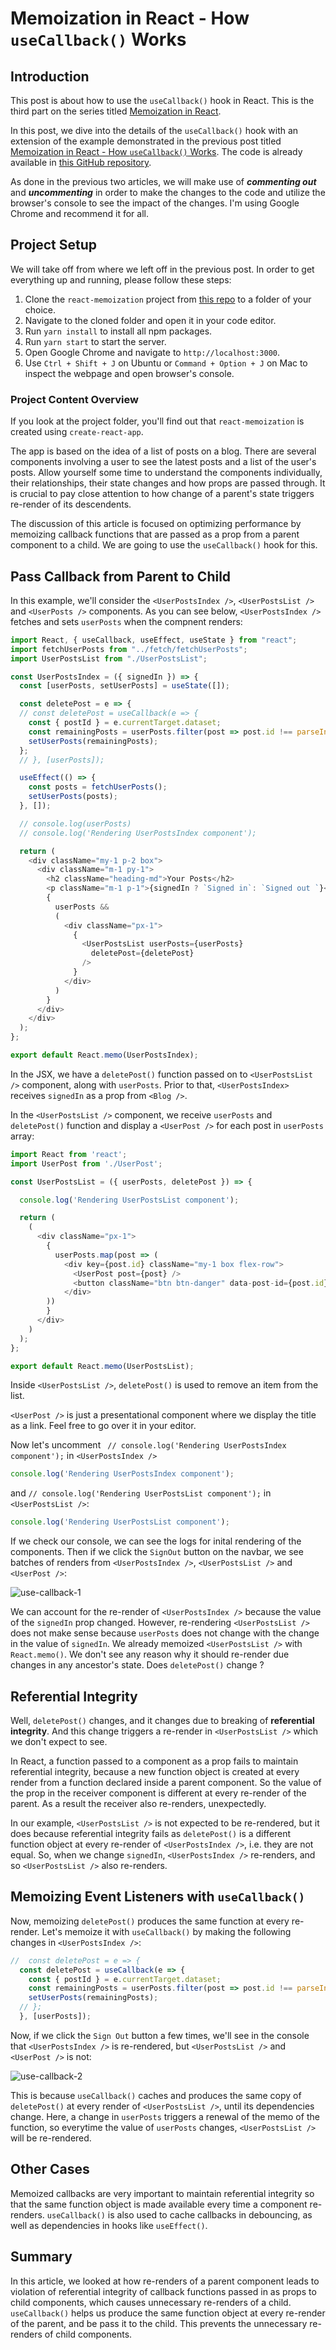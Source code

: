 # Memoization in React - How `useCallback()` Works

## Introduction
This post is about how to use the `useCallback()` hook in React. This is the third part on the series titled [Memoization in React]().

In this post, we dive into the details of the `useCallback()` hook with an extension of the example demonstrated in the previous post titled [Memoization in React - How `useCallback()` Works](). The code is already available in [this GitHub repository](https://github.com/anewman15/react-memoization).

As done in the previous two articles, we will make use of **_commenting out_** and **_uncommenting_** in order to make the changes to the code and utilize the browser's console to see the impact of the changes. I'm using Google Chrome and recommend it for all.

## Project Setup
We will take off from where we left off in the previous post. In order to get everything up and running, please follow these steps:

1. Clone the `react-memoization` project from [this repo](https://github.com/anewman15/react-memoization) to a folder of your choice.
2. Navigate to the cloned folder and open it in your code editor.
3. Run `yarn install` to install all npm packages.
4. Run `yarn start` to start the server.
5. Open Google Chrome and navigate to `http://localhost:3000`.
6. Use `Ctrl + Shift + J` on Ubuntu or `Command + Option + J` on Mac to inspect the webpage and open browser's console.

### Project Content Overview
If you look at the project folder, you'll find out that `react-memoization` is created using `create-react-app`.

The app is based on the idea of a list of posts on a blog. There are several components involving a user to see the latest posts and a list of the user's posts. Allow yourself some time to understand the components individually, their relationships, their state changes and how props are passed through. It is crucial to pay close attention to how change of a parent's state triggers re-render of its descendents.

The discussion of this article is focused on optimizing performance by memoizing callback functions that are passed as a prop from a parent component to a child. We are going to use the `useCallback()` hook for this.

## Pass Callback from Parent to Child
In this example, we'll consider the `<UserPostsIndex />`, `<UserPostsList />` and `<UserPosts />` components. As you can see below, `<UserPostsIndex />` fetches and sets `userPosts` when the compnent renders:

```JavaScript
import React, { useCallback, useEffect, useState } from "react";
import fetchUserPosts from "../fetch/fetchUserPosts";
import UserPostsList from "./UserPostsList";

const UserPostsIndex = ({ signedIn }) => {
  const [userPosts, setUserPosts] = useState([]);

  const deletePost = e => {
  // const deletePost = useCallback(e => {
    const { postId } = e.currentTarget.dataset;
    const remainingPosts = userPosts.filter(post => post.id !== parseInt(postId));
    setUserPosts(remainingPosts);
  };
  // }, [userPosts]);

  useEffect(() => {
    const posts = fetchUserPosts();
    setUserPosts(posts);
  }, []);

  // console.log(userPosts)
  // console.log('Rendering UserPostsIndex component');

  return (
    <div className="my-1 p-2 box">
      <div className="m-1 py-1">
        <h2 className="heading-md">Your Posts</h2>
        <p className="m-1 p-1">{signedIn ? `Signed in`: `Signed out `}</p>
        {
          userPosts &&
          (
            <div className="px-1">
              {
                <UserPostsList userPosts={userPosts}
                  deletePost={deletePost}
                />
              }
            </div>
          )
        }
      </div>
    </div>
  );
};

export default React.memo(UserPostsIndex);
```

In the JSX, we have a `deletePost()` function passed on to `<UserPostsList />` component, along with `userPosts`. Prior to that, `<UserPostsIndex>` receives `signedIn` as a prop from `<Blog />`.

In the `<UserPostsList />` component, we receive `userPosts` and `deletePost()` function and display a `<UserPost />` for each post in `userPosts` array:

```JavaScript
import React from 'react';
import UserPost from './UserPost';

const UserPostsList = ({ userPosts, deletePost }) => {

  console.log('Rendering UserPostsList component');

  return (
    (
      <div className="px-1">
        {
          userPosts.map(post => (
            <div key={post.id} className="my-1 box flex-row">
              <UserPost post={post} />
              <button className="btn btn-danger" data-post-id={post.id} onClick={deletePost}>Delete</button>
            </div>
        ))
        }
      </div>
    )
  );
};

export default React.memo(UserPostsList);
```

Inside `<UserPostsList />`, `deletePost()` is used to remove an item from the list.

`<UserPost />` is just a presentational component where we display the title as a link. Feel free to go over it in your editor.

Now let's uncomment ` // console.log('Rendering UserPostsIndex component');` in `<UserPostsIndex />`

```JavaScript
console.log('Rendering UserPostsIndex component');
```

and `// console.log('Rendering UserPostsList component');` in `<UserPostsList />`:

```JavaScript
console.log('Rendering UserPostsList component');
```

If we check our console, we can see the logs for inital rendering of the components. Then if we click the `SignOut` button on the navbar, we see batches of renders from `<UserPostsIndex />`, `<UserPostsList />` and `<UserPost />`:

![use-callback-1](./article-images/use-callback-1.png)

We can account for the re-render of `<UserPostsIndex />` because the value of the `signedIn` prop changed. However, re-rendering `<UserPostsList />` does not make sense because `userPosts` does not change with the change in the value of `signedIn`. We already memoized `<UserPostsList />` with `React.memo()`. We don't see any reason why it should re-render due changes in any ancestor's state. Does `deletePost()` change ?

## Referential Integrity
Well, `deletePost()` changes, and it changes due to breaking of **referential integrity**. And this change triggers a re-render in `<UserPostsList />` which we don't expect to see.

In React, a function passed to a component as a prop fails to maintain referential integrity, because a new function object is created at every render from a function declared inside a parent component. So the value of the prop in the receiver component is different at every re-render of the parent. As a result the receiver also re-renders, unexpectedly.

In our example, `<UserPostsList />` is not expected to be re-rendered, but it does because referential integrity fails as `deletePost()` is a different function object at every re-render of `<UserPostsIndex />`, i.e. they are not equal. So, when we change `signedIn`, `<UserPostsIndex />` re-renders, and so `<UserPostsList />` also re-renders.

## Memoizing Event Listeners with `useCallback()`
Now, memoizing `deletePost()` produces the same function at every re-render. Let's memoize it with `useCallback()` by making the following changes in `<UserPostsIndex />`:

```JavaScript
//  const deletePost = e => {
  const deletePost = useCallback(e => {
    const { postId } = e.currentTarget.dataset;
    const remainingPosts = userPosts.filter(post => post.id !== parseInt(postId));
    setUserPosts(remainingPosts);
  // };
  }, [userPosts]);
```

Now, if we click the `Sign Out` button a few times, we'll see in the console that `<UserPostsIndex />` is re-rendered, but `<UserPostsList />` and `<UserPost />` is not:

![use-callback-2](./article-images/use-callback-2.png)

This is because `useCallback()` caches and produces the same copy of `deletePost()` at every render of `<UserPostsList />`, until its dependencies change. Here, a change in `userPosts` triggers a renewal of the memo of the function, so everytime the value of `userPosts` changes, `<UserPostsList />` will be re-rendered.

## Other Cases
Memoized callbacks are very important to maintain referential integrity so that the same function object is made available every time a component re-renders. `useCallback()` is also used to cache callbacks in debouncing, as well as dependencies in hooks like `useEffect()`.

## Summary

In this article, we looked at how re-renders of a parent component leads to violation of referential integrity of callback functions passed in as props to child components, which causes unnecessary re-renders of a child. `useCallback()` helps us produce the same function object at every re-render of the parent, and be pass it to the child. This prevents the unnecessary re-renders of child components.